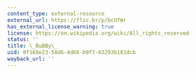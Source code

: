 ```yaml
---
content_type: external-resource
external_url: https://flic.kr/p/bcUfWr
has_external_license_warning: true
license: https://en.wikipedia.org/wiki/All_rights_reserved
status: ''
title: \_BuBBy\_
uid: 0f168e23-58d6-4d66-b9f7-63293b181dcb
wayback_url: ''
---
```

